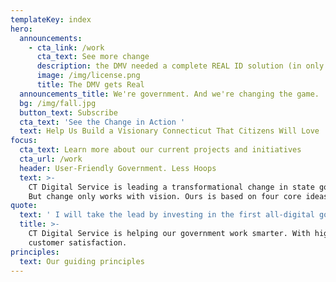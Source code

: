 ```yaml
---
templateKey: index
hero:
  announcements:
    - cta_link: /work
      cta_text: See more change
      description: the DMV needed a complete REAL ID solution (in only 30 days!)
      image: /img/license.png
      title: The DMV gets Real
  announcements_title: We're government. And we're changing the game.
  bg: /img/fall.jpg
  button_text: Subscribe
  cta_text: 'See the Change in Action '
  text: Help Us Build a Visionary Connecticut That Citizens Will Love
focus:
  cta_text: Learn more about our current projects and initiatives
  cta_url: /work
  header: User-Friendly Government. Less Hoops
  text: >-
    CT Digital Service is leading a transformational change in state government.
    But change only works with vision. Ours is based on four core ideas: 
quote:
  text: ' I will take the lead by investing in the first all-digital government, and reverse engineer every transaction from the taxpayer’s shoes. The entry point to Connecticut will be through its digital front door, a one-stop-shop for everything current and prospective citizens need from their government. We will be online, not in line. It won’t be done overnight, but let’s start today.'
  title: >-
    CT Digital Service is helping our government work smarter. With higher
    customer satisfaction.
principles:
  text: Our guiding principles
---
```


